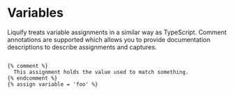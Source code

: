 # Variables

Liquify treats variable assignments in a similar way as TypeScript. Comment annotations are supported which allows you to provide documentation descriptions to describe assignments and captures.

```liquid

{% comment %}
  This assignment holds the value used to match something.
{% endcomment %}
{% assign variable = 'foo' %}

```
